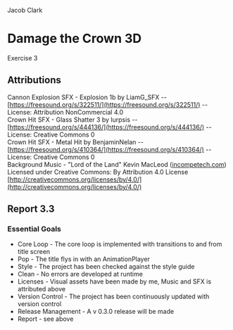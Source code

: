 Jacob Clark

# Damage the Crown 3D
Exercise 3

## Attributions

Cannon Explosion SFX - Explosion 1b by LiamG_SFX -- [https://freesound.org/s/322511/](https://freesound.org/s/322511/) -- License: Attribution NonCommercial 4.0 <br />
Crown Hit SFX - Glass Shatter 3 by lurpsis -- [https://freesound.org/s/444136/](https://freesound.org/s/444136/) -- License: Creative Commons 0 <br />
Crown Hit SFX - Metal Hit by BenjaminNelan -- [https://freesound.org/s/410364/](https://freesound.org/s/410364/) -- License: Creative Commons 0 <br />
Background Music - "Lord of the Land" Kevin MacLeod ([incompetech.com](incompetech.com)) Licensed under Creative Commons: By Attribution 4.0 License [http://creativecommons.org/licenses/by/4.0/](http://creativecommons.org/licenses/by/4.0/) <br />

## Report 3.3
### Essential Goals
* Core Loop - The core loop is implemented with transitions to and from title screen
* Pop - The title flys in with an AnimationPlayer
* Style - The project has been checked against the style guide
* Clean - No errors are developed at runtime
* Licenses - Visual assets have been made by me, Music and SFX is attributed above
* Version Control - The project has been continuously updated with version control
* Release Management - A v 0.3.0 release will be made
* Report - see above
